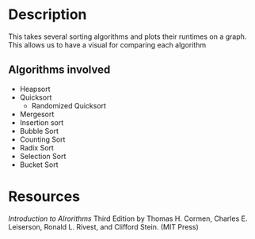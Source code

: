 # Description
This takes several sorting algorithms and plots their runtimes on a graph. This allows us to have a visual for comparing each algorithm

## Algorithms involved
- Heapsort
- Quicksort
    - Randomized Quicksort
- Mergesort
- Insertion sort
- Bubble Sort
- Counting Sort
- Radix Sort
- Selection Sort
- Bucket Sort

# Resources
*Introduction to Alrorithms* Third Edition by Thomas H. Cormen, Charles E. Leiserson, Ronald L. Rivest, and Clifford Stein. (MIT Press)
